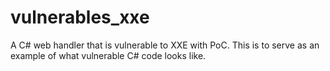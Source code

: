 vulnerables_xxe
==============

A C# web handler that is vulnerable to XXE with PoC. This is to serve as an example of what vulnerable C# code looks like.
